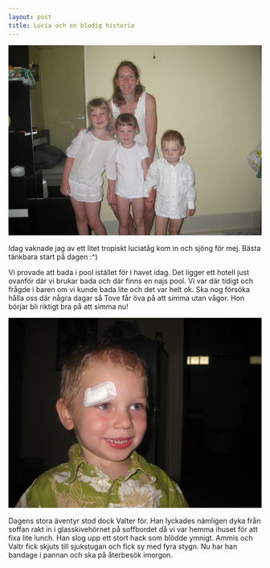 ```yaml
---
layout: post
title: Lucia och en blodig historia
---
```


<a href="/images/drupal/IMG_1007.JPG"><img src="/images/drupal/thumbnails/IMG_1007.jpg" /></a>

Idag vaknade jag av ett litet tropiskt luciatåg kom in och sjöng för
mej. Bästa tänkbara start på dagen :^)

Vi provade att bada i pool istället för i havet idag. Det ligger ett
hotell just ovanför där vi brukar bada och där finns en najs pool. Vi
var där tidigt och frågde i baren om vi kunde bada lite och det var
helt ok. Ska nog försöka hålla oss där några dagar så Tove får öva på
att simma utan vågor. Hon börjar bli riktigt bra på att simma nu!

<a href="/images/drupal/IMG_1015.JPG"><img src="/images/drupal/thumbnails/IMG_1015.jpg" /></a>

Dagens stora äventyr stod dock Valter för. Han lyckades nämligen dyka
från soffan rakt in i glasskivehörnet på soffbordet då vi var hemma
ihuset för att fixa lite lunch. Han slog upp ett stort hack som blödde
ymnigt. Ammis och Valtr fick skjuts till sjukstugan och fick sy med
fyra stygn. Nu har han bandage i pannan och ska på återbesök imorgon.


